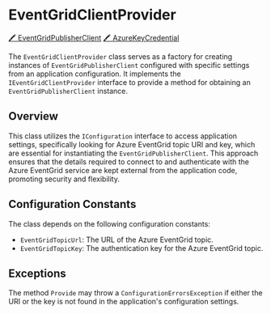 ﻿# EventGridClientProvider

[🖍 EventGridPublisherClient](EventGridPublisherClient)
[🖍 AzureKeyCredential](AzureKeyCredential)

The `EventGridClientProvider` class serves as a factory for creating instances of `EventGridPublisherClient` configured with specific settings from an application configuration. It implements the `IEventGridClientProvider` interface to provide a method for obtaining an `EventGridPublisherClient` instance.

## Overview

This class utilizes the `IConfiguration` interface to access application settings, specifically looking for Azure EventGrid topic URI and key, which are essential for instantiating the `EventGridPublisherClient`. This approach ensures that the details required to connect to and authenticate with the Azure EventGrid service are kept external from the application code, promoting security and flexibility.


## Configuration Constants

The class depends on the following configuration constants:

- `EventGridTopicUrl`: The URL of the Azure EventGrid topic.
- `EventGridTopicKey`: The authentication key for the Azure EventGrid topic.

## Exceptions

The method `Provide` may throw a `ConfigurationErrorsException` if either the URI or the key is not found in the application's configuration settings.

<!-- Links -->
[AzureKeyCredential]: https://docs.microsoft.com/en-us/dotnet/api/azure.azurekeycredential?view=azure-dotnet
[EventGridPublisherClient]: https://docs.microsoft.com/en-us/dotnet/api/azure.messaging.eventgrid.eventgridpublisherclient?view=azure-dotnet
